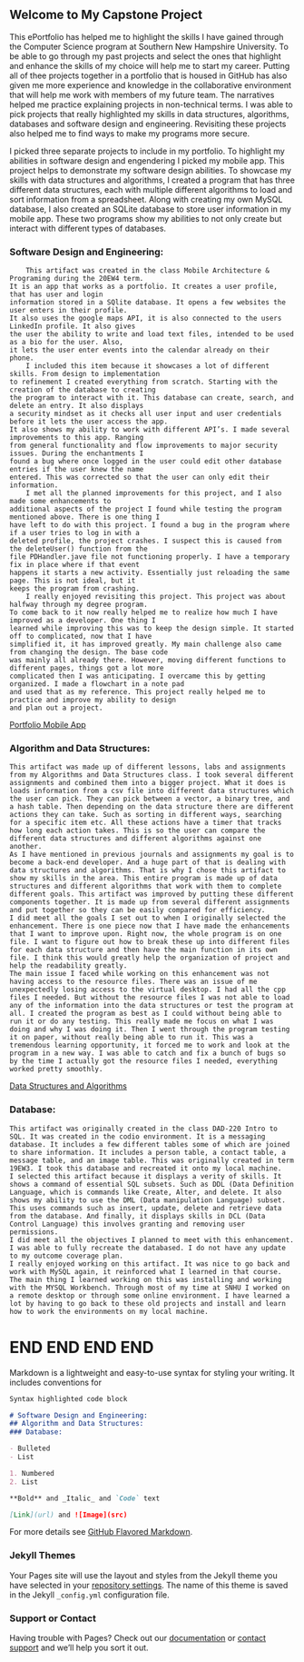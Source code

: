 ## Welcome to My Capstone Project 

This ePortfolio has helped me to highlight the skills I have gained through the Computer Science program at Southern New Hampshire University. To be able to go through my past projects and select the ones that highlight and enhance the skills of my choice will help me to start my career. Putting all of thee projects together in a portfolio that is housed in GitHub has also given me more experience and knowledge in the collaborative environment that will help me work with members of my future team. The narratives helped me practice explaining projects in non-technical terms. I was able to pick projects that really highlighted my skills in data structures, algorithms, databases and software design and engineering. Revisiting these projects also helped me to find ways to make my programs more secure.  

I picked three separate projects to include in my portfolio. To highlight my abilities in software design and engendering I picked my mobile app. This project helps to demonstrate my software design abilities. To showcase my skills with data structures and algorithms, I created a program that has three different data structures, each with multiple different algorithms to load and sort information from a spreadsheet. Along with creating my own MySQL database, I also created an SQLite database to store user information in my mobile app. These two programs show my abilities to not only create but interact with different types of databases.   

### Software Design and Engineering:

		This artifact was created in the class Mobile Architecture & Programing during the 20EW4 term. 
	It is an app that works as a portfolio. It creates a user profile, that has user and login 
	information stored in a SQlite database. It opens a few websites the user enters in their profile. 
	It also uses the google maps API, it is also connected to the users LinkedIn profile. It also gives 
	the user the ability to write and load text files, intended to be used as a bio for the user. Also, 
	it lets the user enter events into the calendar already on their phone. 
		I included this item because it showcases a lot of different skills. From design to implementation 
	to refinement I created everything from scratch. Starting with the creation of the database to creating 
	the program to interact with it. This database can create, search, and delete an entry. It also displays 
	a security mindset as it checks all user input and user credentials before it lets the user access the app. 
	It also shows my ability to work with different API’s. I made several improvements to this app. Ranging 
	from general functionality and flow improvements to major security issues. During the enchantments I 
	found a bug where once logged in the user could edit other database entries if the user knew the name 
	entered. This was corrected so that the user can only edit their information. 
		I met all the planned improvements for this project, and I also made some enhancements to 
	additional aspects of the project I found while testing the program mentioned above. There is one thing I 
	have left to do with this project. I found a bug in the program where if a user tries to log in with a 
	deleted profile, the project crashes. I suspect this is caused from the deleteUser() function from the 
	file PDHandler.jave file not functioning properly. I have a temporary fix in place where if that event 
	happens it starts a new activity. Essentially just reloading the same page. This is not ideal, but it 
	keeps the program from crashing. 
		I really enjoyed revisiting this project. This project was about halfway through my degree program. 
	To come back to it now really helped me to realize how much I have improved as a developer. One thing I 
	learned while improving this was to keep the design simple. It started off to complicated, now that I have 
	simplified it, it has improved greatly. My main challenge also came from changing the design. The base code 
	was mainly all already there. However, moving different functions to different pages, things got a lot more 
	complicated then I was anticipating. I overcame this by getting organized. I made a flowchart in a note pad 
	and used that as my reference. This project really helped me to practice and improve my ability to design 
	and plan out a project. 

[Portfolio Mobile App](https://github.com/btoulouse/mobileEPortfolio.git)

### Algorithm and Data Structures:
	This artifact was made up of different lessons, labs and assignments from my Algorithms and Data Structures class. I took several different assignments and combined them into a bigger project. What it does is loads information from a csv file into different data structures which the user can pick. They can pick between a vector, a binary tree, and a hash table. Then depending on the data structure there are different actions they can take. Such as sorting in different ways, searching for a specific item etc. All these actions have a timer that tracks how long each action takes. This is so the user can compare the different data structures and different algorithms against one another. 
	As I have mentioned in previous journals and assignments my goal is to become a back-end developer. And a huge part of that is dealing with data structures and algorithms. That is why I chose this artifact to show my skills in the area. This entire program is made up of data structures and different algorithms that work with them to complete different goals. This artifact was improved by putting these different components together. It is made up from several different assignments and put together so they can be easily compared for efficiency. 
	I did meet all the goals I set out to when I originally selected the enhancement. There is one piece now that I have made the enhancements that I want to improve upon. Right now, the whole program is on one file. I want to figure out how to break these up into different files for each data structure and then have the main function in its own file. I think this would greatly help the organization of project and help the readability greatly. 
	The main issue I faced while working on this enhancement was not having access to the resource files. There was an issue of me unexpectedly losing access to the virtual desktop. I had all the cpp files I needed. But without the resource files I was not able to load any of the information into the data structures or test the program at all. I created the program as best as I could without being able to run it or do any testing. This really made me focus on what I was doing and why I was doing it. Then I went through the program testing it on paper, without really being able to run it. This was a tremendous learning opportunity, it forced me to work and look at the program in a new way. I was able to catch and fix a bunch of bugs so by the time I actually got the resource files I needed, everything worked pretty smoothly. 

[Data Structures and Algorithms](https://github.com/btoulouse/DataBaseandAlg)

### Database: 
	This artifact was originally created in the class DAD-220 Intro to SQL. It was created in the codio environment. It is a messaging database. It includes a few different tables some of which are joined to share information. It includes a person table, a contact table, a message table, and an image table. This was originally created in term 19EW3. I took this database and recreated it onto my local machine.
	I selected this artifact because it displays a verity of skills. It shows a command of essential SQL subsets. Such as DDL (Data Definition Language, which is commands like Create, Alter, and delete. It also shows my ability to use the DML (Data manipulation Language) subset. This uses commands such as insert, update, delete and retrieve data from the database. And finally, it displays skills in DCL (Data Control Language) this involves granting and removing user permissions. 
	I did meet all the objectives I planned to meet with this enhancement. I was able to fully recreate the databased. I do not have any update to my outcome coverage plan. 
	I really enjoyed working on this artifact. It was nice to go back and work with MySQL again, it reinforced what I learned in that course. The main thing I learned working on this was installing and working with the MYSQL Workbench. Through most of my time at SNHU I worked on a remote desktop or through some online environment. I have learned a lot by having to go back to these old projects and install and learn how to work the environments on my local machine. 



# END END END END
Markdown is a lightweight and easy-to-use syntax for styling your writing. It includes conventions for

```markdown
Syntax highlighted code block

# Software Design and Engineering:
## Algorithm and Data Structures:
### Database:

- Bulleted
- List

1. Numbered
2. List

**Bold** and _Italic_ and `Code` text

[Link](url) and ![Image](src)
```

For more details see [GitHub Flavored Markdown](https://guides.github.com/features/mastering-markdown/).

### Jekyll Themes

Your Pages site will use the layout and styles from the Jekyll theme you have selected in your [repository settings](https://github.com/btoulouse/Portfolio/settings). The name of this theme is saved in the Jekyll `_config.yml` configuration file.

### Support or Contact

Having trouble with Pages? Check out our [documentation](https://docs.github.com/categories/github-pages-basics/) or [contact support](https://github.com/contact) and we’ll help you sort it out.
